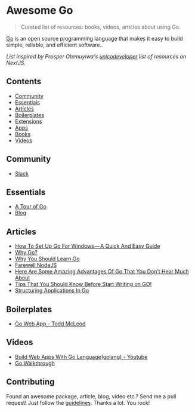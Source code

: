 # Awesome Go
> Curated list of resources: books, videos, articles about using Go.

[Go](https://golang.org/) is an open source programming language that makes it easy to build simple, reliable, and efficient software..

*List inspired by Prosper Otemuyiwa's [unicodeveloper](https://github.com/unicodeveloper/) list of resources on NextJS.*

## Contents
- [Community](#community)
- [Essentials](#essentials)
- [Articles](#articles)
- [Boilerplates](#boilerplates)
- [Extensions](#extensions)
- [Apps](#apps)
- [Books](#books)
- [Videos](#videos)

## Community
* [Slack](https://invite.slack.golangbridge.org/)

## Essentials
* [A Tour of Go](https://tour.golang.org/welcome/1)
* [Blog](https://blog.golang.org/)


## Articles
* [How To Set Up Go For Windows — A Quick And Easy Guide](https://medium.freecodecamp.org/setting-up-go-programming-language-on-windows-f02c8c14e2f)
* [Why Go?](https://hackernoon.com/why-go-ef8850dc5f3c)
* [Why You Should Learn Go](https://medium.com/@kevalpatel2106/why-should-you-learn-go-f607681fad65)
* [Farewell NodeJS](https://medium.com/@tjholowaychuk/farewell-node-js-4ba9e7f3e52b)
* [Here Are Some Amazing Advantages Of Go That You Don’t Hear Much About](https://medium.freecodecamp.org/here-are-some-amazing-advantages-of-go-that-you-dont-hear-much-about-1af99de3b23a)
* [Tips That You Should Know Before Start Writing on GO!](https://medium.com/@alexmaisiura/tips-that-you-should-know-before-start-writing-on-go-d30e681e2dd7)
* [Structuring Applications In Go](https://medium.com/@benbjohnson/structuring-applications-in-go-3b04be4ff091)

## Boilerplates
* [Go Web App - Todd McLeod](https://github.com/GoesToEleven/go_web_app)

## Videos
* [Build Web Apps With Go Language(golang) - Youtube](https://www.youtube.com/watch?v=Vlie-srOU8c)
* [Go Walkthrough](https://medium.com/go-walkthrough)

## Contributing
Found an awesome package, article, blog, video etc.? Send me a pull request! Just follow the [guidelines](/CONTRIBUTING.md). Thanks a lot. You rock!